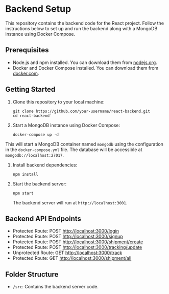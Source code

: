 # Backend Setup

This repository contains the backend code for the React project. Follow the instructions below to set up and run the backend along with a MongoDB instance using Docker Compose.

## Prerequisites

- Node.js and npm installed. You can download them from [nodejs.org](https://nodejs.org/).
- Docker and Docker Compose installed. You can download them from [docker.com](https://www.docker.com/).

## Getting Started

1. Clone this repository to your local machine:

   ```
   git clone https://github.com/your-username/react-backend.git
   cd react-backend`

   ```

1. Start a MongoDB instance using Docker Compose:

   ```
   docker-compose up -d
   ```

This will start a MongoDB container named `mongodb` using the configuration in the `docker-compose.yml` file. The database will be accessible at `mongodb://localhost:27017`.

1. Install backend dependencies:

   ```
   npm install
   ```

1. Start the backend server:

   ```
   npm start
   ```

   The backend server will run at `http://localhost:3001`.

## Backend API Endpoints

- Protected Route: POST <http://localhost:3000/login>
- Protected Route: POST <http://localhost:3000/signup>
- Protected Route: POST <http://localhost:3000/shipment/create>
- Protected Route: POST <http://localhost:3000/tracking/update>
- Unprotected Route: GET <http://localhost:3000/track>
- Protected Route: GET <http://localhost:3000/shipment/all>

## Folder Structure

- `/src`: Contains the backend server code.
